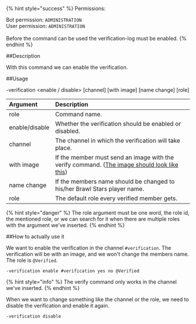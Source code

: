 {% hint style="success" %}
Permissions:

Bot permission: `ADMINISTRATION`<br>User permission: `ADMINISTRATION`<br><br>Before the command can be used the verification-log must be enabled.
{% endhint %}

##Description

With this command we can enable the verification. 

##Usage

-verification <enable / disable> [channel] [with image] [name change] [role]

| Argument | Description |
| :--- | :--- | 
| role | Command name. |
| enable/disable | Whether the verification should be enabled or disabled. |
| channel | The channel in which the verification will take place. |
| with image | If the member must send an image with the verify command. ([The image should look like this](../../assets/knirpsii_profile.png))  |
| name change | If the members name should be changed to his/her Brawl Stars player name. |
| role | The default role every verified member gets. |

{% hint style="danger" %}
The role argument must be one word, the role id, the mentioned role, or we can search for it when there are multiple roles with the argument we've inserted.
{% endhint %}

##How to actually use it

We want to enable the verification in the channel `#verification`. The verification will be with an image, and we won't change the members name. The role is `@Verified`.

```
-verification enable #verification yes no @Verified
```

{% hint style="info" %}
The verify command only works in the channel we've inserted.
{% endhint %}

When we want to change something like the channel or the role, we need to disable the verification and enable it again.

```
-verification disable
```